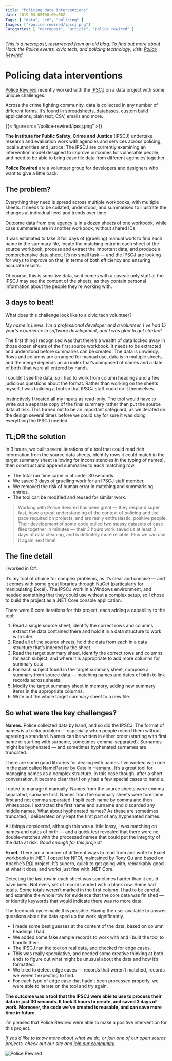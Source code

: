 ```yaml
---
title: "Policing data interventions"
date: 2019-03-05T00:00:00Z
Tags: [ "data", "c#", "policing" ]
Images: ["/police-rewired/ipscj.png"]
Categories: [ "necropost", "article", "police rewired" ]
---
```


*This is a necropost, resurrected from an old blog. To find out more about Hack the Police events, civic tech, and policing technology, visit: [Police Rewired](https://policerewired.org)*

# Policing data interventions

[Police Rewired](https://policerewired.org/) recently worked with the [IPSCJ](http://www.ipscj.org/) on a data project with some unique challenges.

Across the crime fighting community, data is collected in any number of different forms. It’s found in spreadsheets, databases, custom build applications, plain text, CSV, emails and more.

{{< figure src="/police-rewired/ipscj.png" >}}

**The Institute for Public Safety, Crime and Justice** (IPSCJ) undertake research and evaluation work with agencies and services across policing, local authorities and justice. The IPSCJ are currently examining an intervention model designed to improve outcomes for vulnerable people, and need to be able to bring case file data from different agencies together.

**Police Rewired** are a volunteer group for developers and designers who want to give a little back.

## The problem?

Everything they need is spread across multiple workbooks, with multiple sheets. It needs to be collated, understood, and summarised to illustrate the changes at individual level and trends over time.

Outcome data from one agency is in a dozen sheets of one workbook, while case summaries are in another workbook, without shared IDs.

It was estimated to take 3 full days of (gruelling) manual work to find each name in the summary file, locate the matching entry in each sheet of the source workbook, process and extract the important data, and produce a comprehensive data sheet. It’s no small task — and the IPSCJ are looking for ways to improve on that, in terms of both efficiency and ensuring accurate results.

Of course, this is sensitive data, so it comes with a caveat: only staff at the IPSCJ may see the content of the sheets, as they contain personal information about the people they’re working with.

## 3 days to beat!

What does this challenge look like to a civic tech volunteer?

_My name is Lewis. I’m a professional developer and a volunteer. I’ve had 15 year’s experience in software development, and I was glad to get started!_

The first thing I recognised was that there’s a wealth of data locked away in those dozen sheets of the first source workbook. It needs to be extracted and understood before summaries can be created. The data is unwieldy. Rows and columns are arranged for manual use, data is in multiple sheets, and the merge depends on an index that’s composed of names and a date of birth (that were all entered by hand).

I couldn’t see the data, so I had to work from column headings and a few judicious questions about the format. Rather than working on the sheets myself, I was building a tool so that IPSCJ staff could do it themselves.

Instinctively I treated all my inputs as read-only. The tool would have to write out a separate copy of the final summary rather than put the source data at risk. This turned out to be an important safeguard, as we iterated on the design several times before we could say for sure it was doing everything the IPSCJ needed.

## TL;DR the solution

In 3 hours, we built several iterations of a tool that could read rich information from the source data sheets, identify rows it could match in the target summary sheet (allowing for inconsistencies in the typing of names), then construct and append summaries to each matching row.

* The total run time came in at under 30 seconds.
* We saved 3 days of gruelling work for an IPSCJ staff member.
* We removed the risk of human error in matching and summarising entries.
* The tool can be modified and reused for similar work.

> Working with Police Rewired has been great — they respond super fast, have a great understanding of the context of policing and the pace required on projects, and are really enthusiastic, positive people. Their development of some code pulled two messy datasets of case files together in minutes — their 3 hours work saved us at least 3 days of data cleaning, and is definitely more reliable. Plus we can use it again next time!

## The fine detail

I worked in C#.

It’s my tool of choice for complex problems, as it’s clear and concise — and it comes with some great libraries through NuGet (particularly for manipulating Excel). The IPSCJ work in a Windows environment, and needed something that they could use without a complex setup, so I chose to build the project as a .NET Core console application.

There were 6 core iterations for this project, each adding a capability to the tool:

1. Read a single source sheet, identify the correct rows and columns, extract the data contained there and hold it in a data structure to work with later.
1. Read all of the source sheets, hold the data from each in a data structure that’s indexed by the sheet.
1. Read the target summary sheet, identify the correct rows and columns for each subject, and where it is appropriate to add more columns for summary data.
1. For each subject found in the target summary sheet, compose a summary from source data — matching names and dates of birth to link records across sheets.
1. Modify the target summary sheet in memory, adding new summary items in the appropriate columns.
1. Write out the whole target summary sheet to a new file.

## So what were the key challenges?

**Names.** Police collected data by hand, and so did the IPSCJ. The format of names is a tricky problem — especially when people record them without agreeing a standard. Names can be written in either order (starting with first name or starting with surname, sometimes comma-separated). Surnames might be hyphenated — and sometimes hyphenated surnames are truncated.

There are some good libraries for dealing with names. I’ve worked with one in the past called [NameParser](https://github.com/binaryfog/NameParser) by [Catalin Hatmanu](https://github.com/binaryfog). It’s a great tool for managing names as a complex structure. In this case though, after a short conversation, it became clear that I only had a few special cases to handle.

I opted to manage it manually. Names from the source sheets were comma separated, surname first. Names from the summary sheets were forename first and not comma separated. I split each name by comma and then whitespace. I extracted the first name and surname and discarded any middle names. What about hyphenated names? As these are sometimes truncated, I deliberated only kept the first part of any hyphenated names.

All things considered, although this was a little lossy, I was matching on names and dates of birth — and a quick test revealed that there were no double-matches with the processed names that could put the integrity of the data at risk. _Good enough for this project!_

**Excel.** There are a number of different ways to read from and write to Excel workbooks in .NET. I opted for [NPOI](https://www.nuget.org/packages/NPOI/), [maintained](https://github.com/tonyqus/npoi) by [Tony Qu](https://github.com/tonyqus) and based on Apache’s [POI](http://poi.apache.org/) project. It’s superb, quick to get going with, remarkably good at what it does, and works just fine with .NET Core.

Detecting the last row in each sheet was sometimes harder than it could have been. Not every set of records ended with a blank row. Some had totals. Some totals weren’t marked in the first column. I had to be careful, and examine the whole row for evidence that the core data was finished — or identify keywords that would indicate there was no more data.

The feedback cycle made this possible. Having the user available to answer questions about the data sped up the work significantly.

* I made some best guesses at the content of the data, based on column headings I had.
* We added some fake sample records to work with and I built the tool to handle them.
* The IPSCJ ran the tool on real data, and checked for edge cases.
* This was really speculative, and needed some creative thinking at both ends to figure out what might be unusual about the data and how it’s formatted.
* We tried to detect edge cases — records that weren’t matched, records we weren’t expecting to find.
* For each type of edge case that hadn’t been processed properly, we were able to iterate on the tool and try again.

**The outcome was a tool that the IPSCJ were able to use to process their data in just 30 seconds. It took 3 hours to create, and saved 3 days of work. Moreover, the code we’ve created is reusable, and can save more time in future.**

I’m pleased that Police Rewired were able to make a positive intervention for this project.

_If you’d like to know more about what we do, or join one of our open source projects, check out our site and [join our community](https://policerewired.org)._

![Police Rewired](/police-rewired/police-rewired-poster.png)
